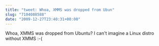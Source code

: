 ```yaml
---
title: "tweet: Whoa, XMMS was dropped from Ubun"
slug: "7104088588"
date: "2009-12-27T23:40:31+00:00"
---
```

Whoa, XMMS was dropped from Ubuntu? I can't imagine a Linux distro without XMMS :-(